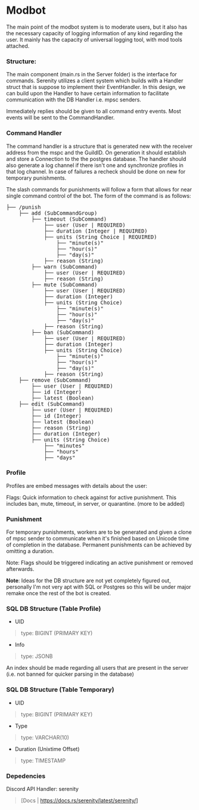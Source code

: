 # Modbot

The main point of the modbot system is to moderate users, but it also has the necessary capacity of logging information of any kind regarding the user. It mainly has the capacity of universal logging tool, with mod tools attached.

### Structure:

The main component (main.rs in the Server folder) is the interface for commands. Serenity utilizes a client system which builds with a Handler struct that is suppose to implement their EventHandler. In this design, we can build upon the Handler to have certain information to facilitate communication with the DB Handler i.e. mpsc senders.

Immediately replies should be given to all command entry events. Most events will be sent to the CommandHandler.

### Command Handler

The command handler is a structure that is generated new with the receiver address from the mspc and the GuildID. On generation it should establish and store a Connection to the the postgres database. The handler should also generate a log channel if there isn't one and synchronize profiles in that log channel. In case of failures a recheck should be done on new for temporary punishments.

The slash commands for punishments will follow a form that allows for near single command control of the bot. The form of the command is as follows:

<pre>
├── /punish
    ├── add (SubCommandGroup)
        ├── timeout (SubCommand)
            ├── user (User | REQUIRED)
            ├── duration (Integer | REQUIRED)
            ├── units (String Choice | REQUIRED)
                ├── "minute(s)"
                ├── "hour(s)"
                ├── "day(s)"
            ├── reason (String)
        ├── warn (SubCommand)
            ├── user (User | REQUIRED)
            ├── reason (String)
        ├── mute (SubCommand)
            ├── user (User | REQUIRED)
            ├── duration (Integer)
            ├── units (String Choice)
                ├── "minute(s)"
                ├── "hour(s)"
                ├── "day(s)"
            ├── reason (String)
        ├── ban (SubCommand)
            ├── user (User | REQUIRED)
            ├── duration (Integer)
            ├── units (String Choice)
                ├── "minute(s)"
                ├── "hour(s)"
                ├── "day(s)"
            ├── reason (String)
    ├── remove (SubCommand)
        ├── user (User | REQUIRED)
        ├── id (Integer)
        ├── latest (Boolean)
    ├── edit (SubCommand)
        ├── user (User | REQUIRED)
        ├── id (Integer)
        ├── latest (Boolean)
        ├── reason (String)
        ├── duration (Integer)
        ├── units (String Choice)
            ├── "minutes"
            ├── "hours"
            ├── "days"
</pre>

### Profile 
Profiles are embed messages with details about the user:

Flags: Quick information to check against for active punishment. This includes ban, mute, timeout, in server, or quarantine. (more to be added)

### Punishment

For temporary punishments, workers are to be generated and given a clone of mpsc sender to communicate when it's finished based on Unicode time of completion in the database. Permanent punishments can be achieved by omitting a duration.

Note: Flags should be triggered indicating an active punishment or removed afterwards.


**Note**: Ideas for the DB structure are not yet completely figured out, personally I'm not very apt with SQL or Postgres so this will be under major remake once the rest of the bot is created.

### SQL DB Structure (Table Profile)

* UID
> type: BIGINT (PRIMARY KEY)
* Info
> type: JSONB

An index should be made regarding all users that are present in the server (i.e. not banned for quicker parsing in the database)

### SQL DB Structure (Table Temporary)

* UID
> type: BIGINT (PRIMARY KEY)
* Type
> type: VARCHAR(10)
* Duration (Unixtime Offset)
> type: TIMESTAMP

### Depedencies

Discord API Handler: serenity
> [Docs | https://docs.rs/serenity/latest/serenity/]